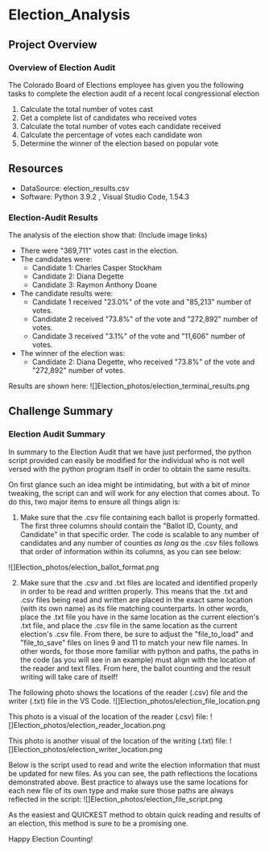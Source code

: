 # Election_Analysis

## Project Overview 
### Overview of Election Audit
The Colorado Board of Elections employee has given you the following tasks to complete the election audit of a recent local congressional election

1. Calculate the total number of votes cast
2. Get a complete list of candidates who received votes
3. Calculate the total number of votes each candidate received
4. Calculate the percentage of votes each candidate won
5. Determine the winner of the election based on popular vote

## Resources
- DataSource: election_results.csv
- Software: Python 3.9.2 , Visual Studio Code, 1.54.3

### Election-Audit Results 
The analysis of the election show that: (Include image links)
- There were "369,711" votes cast in the election.
- The candidates were:
  - Candidate 1: Charles Casper Stockham
  - Candidate 2: Diana Degette
  - Candidate 3: Raymon Anthony Doane
- The candidate results were:
  - Candidate 1 received "23.0%" of the vote and "85,213" number of votes.
  - Candidate 2 received "73.8%" of the vote and "272,892" number of votes.
  - Candidate 3 received "3.1%" of the vote and "11,606" number of votes.
- The winner of the election was:
  - Candidate 2: Diana Degette, who received "73.8%" of the vote and "272,892" number of votes.

Results are shown here:
![]Election_photos/election_terminal_results.png


## Challenge Summary
### Election Audit Summary 

In summary to the Election Audit that we have just performed, the python script provided can easily be modified for the individual who is not well versed with the python program itself in order to obtain the same results. 

On first glance such an idea might be intimidating, but with a bit of minor tweaking, the script can and will work for any election that comes about. To do this, two major items to ensure all things align is:

1. Make sure that the .csv file containing each ballot is properly formatted. The first three columns should contain the "Ballot ID, County, and Candidate" in that specific order. The code is scalable to any number of candidates and any number of counties *as long as* the .csv files follows that order of information within its columns, as you can see below:

![]Election_photos/election_ballot_format.png


2. Make sure that the .csv and .txt files are located and identified properly in order to be read and written properly.
This means that the .txt and .csv files being read and written are placed in the exact same location (with its own name) as its file matching counterparts. In other words, place the .txt file you have in the same location as the current election's .txt file, and place the .csv file in the same location as the current election's .csv file. From there, be sure to adjust the "file_to_load" and "file_to_save" files on lines 9 and 11 to match your new file names. In other words, for those more familiar with python and paths, the paths in the code (as you will see in an example) must align with the location of the reader and text files. From here, the ballot counting and the result writing will take care of itself!

The following photo shows the locations of the reader (.csv) file and the writer (.txt) file in the VS Code.
![]Election_photos/election_file_location.png

This photo is a visual of the location of the reader (.csv) file:
![]Election_photos/election_reader_location.png

This photo is another visual of the location of the writing (.txt) file:
![]Election_photos/election_writer_location.png

Below is the script used to read and write the election information that must be updated for new files. As you can see, the path reflections the locations demonstrated above. Best practice to always use the same locations for each new file of its own type and make sure those paths are always reflected in the script:
![]Election_photos/election_file_script.png

As the easiest and QUICKEST method to obtain quick reading and results of an election, this method is sure to be a promising one. 


Happy Election Counting!
